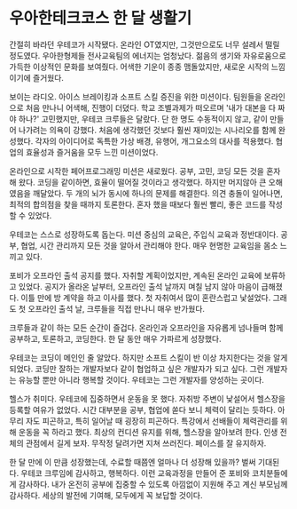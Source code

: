# 우아한테크코스 한 달 생활기

간절히 바라던 우테코가 시작됐다. 온라인 OT였지만, 그것만으로도 너무 설레서 떨릴 정도였다. 우아한형제들 전사교육팀의 에너지는 엄청났다. 젊음의 생기와 자유로움으로 가득한 이상적인 문화를 보여줬다. 어색한 기운이 종종 맴돌았지만, 새로운 시작의 느낌이기에 즐거웠다.

보이는 라디오. 아이스 브레이킹과 소프트 스킬 증진을 위한 미션이다. 팀원들을 온라인으로 처음 만나니 어색해, 진행이 더뎠다. 학교 조별과제가 떠오르며 '내가 대본을 다 짜야 하나?' 고민했지만, 우테코 크루들은 달랐다. 단 한 명도 수동적이지 않고, 같이 만들어 나가려는 의욕이 강했다. 처음에 생각했던 것보다 훨씬 재미있는 시나리오를 함께 완성했다. 각자의 아이디어로 독특한 가상 배경, 유행어, 개그요소의 대사를 적용했다. 협업의 효율성과 즐거움을 모두 느낀 미션이었다.

온라인으로 시작한 페어프로그래밍 미션은 새로웠다. 공부, 고민, 코딩 모든 것을 혼자 해 왔다. 코딩을 같이하면, 효율이 떨어질 것이라고 생각했다. 하지만 머지않아 큰 오해였음을 깨달았다. 두 개의 뇌가 동시에 하나의 문제를 해결한다. 의견 충돌이 일어나면, 최적의 합의점을 찾을 때까지 토론한다. 혼자 했을 때보다 훨씬 빨리, 좋은 코드를 작성할 수 있었다.

우테코는 스스로 성장하도록 돕는다. 미션 중심의 교육은, 주입식 교육과 정반대이다. 공부, 협업, 시간 관리까지 모든 것을 알아서 관리해야 한다.  매우 현명한 교육임을 몸소 느끼고 있다.

포비가 오프라인 출석 공지를 했다. 자취할 계획이었지만, 계속된 온라인 교육에 보류하고 있었다. 공지가 올라온 날부터, 오프라인 출석 날까지 며칠 남지 않아 마음이 급해졌다. 이틀 만에 방 계약을 하고 이사를 했다. 첫 자취여서 많이 혼란스럽고 낯설었다. 그래도 첫 오프라인 출석 날, 크루들을 직접 만나니 매우 반가웠다.

크루들과 같이 하는 모든 순간이 즐겁다. 온라인과 오프라인을 자유롭게 넘나들며 함께 공부하고, 토론하고, 코딩한다. 한 달 동안 매우 가파르게 성장했다.

우테코는 코딩이 메인인 줄 알았다. 하지만 소프트 스킬이 반 이상 차지한다는 것을 알게 되었다. 코딩만 잘하는 개발자보다 같이 협업하고 싶은 개발자가 되고 싶다. 그런 개발자는 유능할 뿐만 아니라 행복할 것이다. 우테코는 그런 개발자를 양성하는 곳이다.

헬스가 취미다. 우테코에 집중하면서 운동을 못 했다. 자취방 주변이 낯설어서 헬스장을 등록할 여유가 없었다. 시간 대부분을 공부, 협업에 쏟다 보니 체력이 달리는 듯하다. 아무리 자도 피곤하고, 특히 일어날 때 굉장히 피곤하다. 특강에서 선배들이 체력관리를 위해 운동을 꼭 하라고 했다. 최상의 컨디션 유지를 위해, 헬스장을 알아보려 한다. 인생 전체의 관점에서 길게 보자. 무작정 달려가면 지쳐 쓰러진다. 페이스를 잘 유지하자.

한 달 만에 이 만큼 성장했는데, 수료할 때쯤엔 얼마나 더 성장해 있을까? 벌써 기대된다. 우테코 크루임에 감사하고, 행복하다. 이런 교육과정을 만들어 준 포비와 코치분들에게 감사하다. 내가 온전히 공부에 집중할 수 있도록 아낌없이 지원해 주고 계신 부모님께 감사하다. 세상의 발전에 기여해, 모두에게 꼭 보답할 것이다.